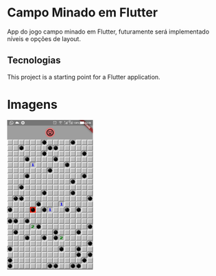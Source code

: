 # Campo Minado em Flutter

App do jogo campo minado em Flutter, futuramente será implementado níveis e opções de layout.

## Tecnologias

This project is a starting point for a Flutter application.

# Imagens

 <img src="https://github.com/dayanasabino/campo-minado/blob/master/assets/images/app-campo-minado-img.jpg" width="200" height="350">
